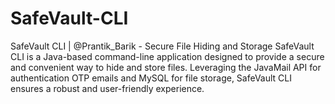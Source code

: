 # SafeVault-CLI
SafeVault CLI | @Prantik_Barik - Secure File Hiding and Storage  SafeVault CLI is a Java-based command-line application designed to provide a secure and convenient way to hide and store files. Leveraging the JavaMail API for authentication OTP emails and MySQL for file storage, SafeVault CLI ensures a robust and user-friendly experience.
